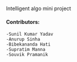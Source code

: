 Intelligent algo mini project

#### Contributors:
    -Sunil Kumar Yadav
    -Anurup Sinha
    -Bibekananda Hati
    -Supratim Manna
    -Souvik Pramanik
